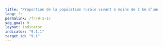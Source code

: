 ```yaml
---
title: "Proportion de la population rurale vivant à moins de 2 km d’une route praticable toute l’année"
lang: fr
permalink: /fr/9-1-1/
sdg_goal: 9
layout: indicator
indicator: "9.1.1"
target_id: "9.1"
---
```


